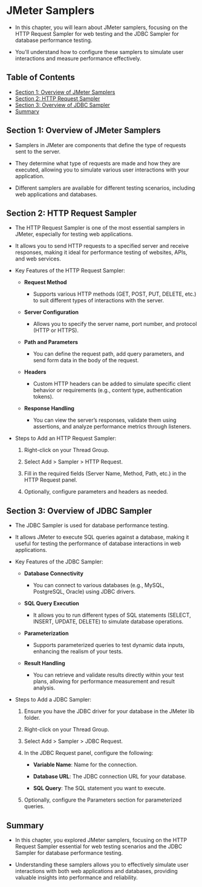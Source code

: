 # JMeter Samplers

- In this chapter, you will learn about JMeter samplers, focusing on the HTTP Request Sampler for web testing and the JDBC Sampler for database performance testing. 

- You'll understand how to configure these samplers to simulate user interactions and measure performance effectively.

## Table of Contents
- [Section 1: Overview of JMeter Samplers](#section-1-overview-of-jmeter-samplers)
- [Section 2: HTTP Request Sampler](#section-2-http-request-sampler)
- [Section 3: Overview of JDBC Sampler](#section-3-overview-of-jdbc-sampler)
- [Summary](#summary)

## Section 1: Overview of JMeter Samplers

- Samplers in JMeter are components that define the type of requests sent to the server. 

- They determine what type of requests are made and how they are executed, allowing you to simulate various user interactions with your application. 

- Different samplers are available for different testing scenarios, including web applications and databases.

## Section 2: HTTP Request Sampler

- The HTTP Request Sampler is one of the most essential samplers in JMeter, especially for testing web applications. 

- It allows you to send HTTP requests to a specified server and receive responses, making it ideal for performance testing of websites, APIs, and web services.

- Key Features of the HTTP Request Sampler:

    - **Request Method**
        - Supports various HTTP methods (GET, POST, PUT, DELETE, etc.) to suit different types of interactions with the server.

    - **Server Configuration**
        - Allows you to specify the server name, port number, and protocol (HTTP or HTTPS).

    - **Path and Parameters**
        - You can define the request path, add query parameters, and send form data in the body of the request.

    - **Headers**
        - Custom HTTP headers can be added to simulate specific client behavior or requirements (e.g., content type, authentication tokens).

    - **Response Handling**
        - You can view the server’s responses, validate them using assertions, and analyze performance metrics through listeners.

- Steps to Add an HTTP Request Sampler:

    1. Right-click on your Thread Group.

    2. Select Add > Sampler > HTTP Request.

    3. Fill in the required fields (Server Name, Method, Path, etc.) in the HTTP Request panel.

    4. Optionally, configure parameters and headers as needed.

## Section 3: Overview of JDBC Sampler

- The JDBC Sampler is used for database performance testing. 

- It allows JMeter to execute SQL queries against a database, making it useful for testing the performance of database interactions in web applications.

- Key Features of the JDBC Sampler:

    - **Database Connectivity**
        - You can connect to various databases (e.g., MySQL, PostgreSQL, Oracle) using JDBC drivers.

    - **SQL Query Execution**
        - It allows you to run different types of SQL statements (SELECT, INSERT, UPDATE, DELETE) to simulate database operations.

    - **Parameterization**
        - Supports parameterized queries to test dynamic data inputs, enhancing the realism of your tests.

    - **Result Handling**
        - You can retrieve and validate results directly within your test plans, allowing for performance measurement and result analysis.

- Steps to Add a JDBC Sampler:

    1. Ensure you have the JDBC driver for your database in the JMeter lib folder.

    2. Right-click on your Thread Group.

    3. Select Add > Sampler > JDBC Request.

    4. In the JDBC Request panel, configure the following:

        - **Variable Name**: Name for the connection.

        - **Database URL**: The JDBC connection URL for your database.

        - **SQL Query**: The SQL statement you want to execute.

    5. Optionally, configure the Parameters section for parameterized queries.

## Summary

- In this chapter, you explored JMeter samplers, focusing on the HTTP Request Sampler essential for web testing scenarios and the JDBC Sampler for database performance testing. 

- Understanding these samplers allows you to effectively simulate user interactions with both web applications and databases, providing valuable insights into performance and reliability.